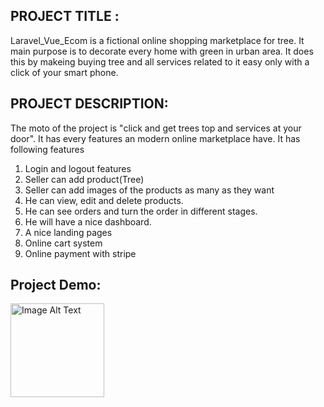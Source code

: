 ## PROJECT TITLE : 
Laravel_Vue_Ecom is a fictional online shopping marketplace for tree. It main purpose is to decorate every home with green in urban area. It does this by makeing buying tree and all services related to it easy only with a click of your smart phone.

## PROJECT DESCRIPTION:
The moto of the project is "click and get trees top and services at your door". It has every features an modern online marketplace have.
It has following features 
1. Login and logout features
2. Seller can add product(Tree)
3. Seller can add images of the products as many as they want
4. He can view, edit and delete products.
5. He can see orders and turn the order in different stages.
6. He will have a nice dashboard.
7. A nice landing pages 
8. Online cart system
9. Online payment with stripe

## Project Demo:
<img src="https://github.com/mamoonbgc036/Laravel_Vue_Ecom/blob/main/screencapture-127-0-0-1-8000-2023-09-13-06_32_43.png?raw=true" alt="Image Alt Text" style="width: 150px;">

